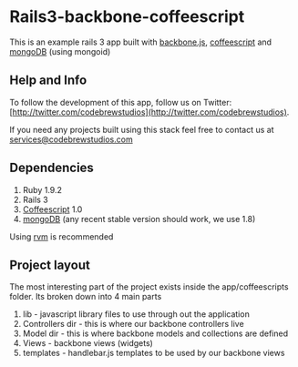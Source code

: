 # Rails3-backbone-coffeescript

This is an example rails 3 app built with [backbone.js][backbone_js], [coffeescript][coffeescript] and [mongoDB][mongodb] (using mongoid)

## Help and Info

To follow the development of this app, follow us on Twitter:
[http://twitter.com/codebrewstudios](http://twitter.com/codebrewstudios).

If you need any projects built using this stack feel free to contact us at [services@codebrewstudios.com](mailto:services@codebrewstudios.com)

## Dependencies
1. Ruby 1.9.2
2. Rails 3
3. [Coffeescript][coffeescript] 1.0
4. [mongoDB](http://www.mongodb.org) (any recent stable version should work, we use 1.8)

Using [rvm][rvm] is recommended

## Project layout

The most interesting part of the project exists inside the app/coffeescripts folder.
Its broken down into 4 main parts

1. lib - javascript library files to use through out the application
2. Controllers dir - this is where our backbone controllers live
3. Model dir - this is where backbone models and collections are defined
4. Views - backbone views (widgets)
5. templates - handlebar.js templates to be used by our backbone views

[backbone_js]: http://documentcloud.github.com/backbone     "backbone.js"
[coffeescript]: http://jashkenas.github.com/coffee-script   "coffeescript"
[mongodb]: http://www.mongodb.org                           "mongodb"
[rvm]: http://rvm.beginrescueend.com                        "rvm"
